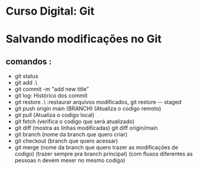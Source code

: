 # Curso Digital: Git

# Salvando modificações no Git

## comandos : 
* git status
* git add .\ 
* git commit -m "add new title" 
* git log: Histórico dos commit 
* git restore .\ :restaurar arquivos modificados, git restore -- staged 
* git push origin main (BRANCH) (Atualiza o codigo remoto)
* git pull (Atualiza o codigo local)
* git fetch (verifica o codigo que será atualizado)
* git diff (mostra as linhas modificadas) git diff origin/main
* git branch (nome da branch que quero criar)
* git checkout (branch que quero acessar)
* git merge (nome da branch que quero trazer as modificações de codigo) (trazer sempre pra branch principal) (com fluxos diferentes as pessoas n devem mexer no mesmo codigo)